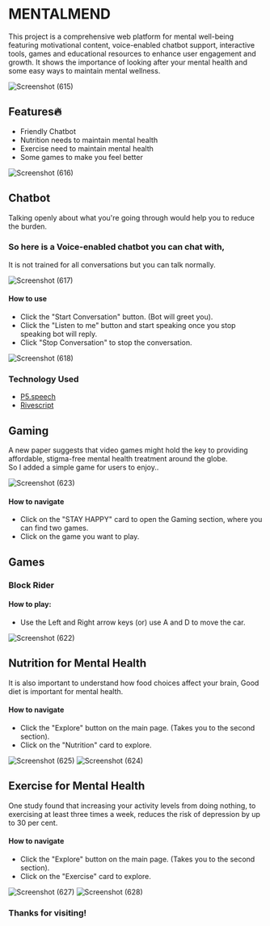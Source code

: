 # MENTALMEND
This project is a comprehensive web platform for mental well-being featuring motivational content, voice-enabled chatbot support, interactive tools, games and educational resources to enhance user
engagement and growth. 
It shows the importance of looking after your mental health and some easy ways to maintain mental wellness.

![Screenshot (615)](https://github.com/user-attachments/assets/08d498ca-8a00-4f37-9044-78a3495cbbf1)

## Features🔥

* Friendly Chatbot
* Nutrition needs to maintain mental health
* Exercise need to maintain mental health
* Some games to make you feel better

![Screenshot (616)](https://github.com/user-attachments/assets/43b02b1d-0ce2-4a31-987c-1f78fe9659b5)

## Chatbot

Talking openly about what you're going through would help you to reduce the burden. 

### So here is a Voice-enabled chatbot you can chat with, 
It is not trained for all conversations but you can talk normally.

![Screenshot (617)](https://github.com/user-attachments/assets/2fcbab0a-f327-4341-aeae-bc103a51a5be)

#### How to use

* Click the "Start Conversation" button. (Bot will greet you).
* Click the "Listen to me" button and start speaking once you stop speaking bot will reply.
* Click "Stop Conversation" to stop the conversation.

![Screenshot (618)](https://github.com/user-attachments/assets/c8102bce-752a-4ca3-916c-d52e3491167a)

### Technology Used

* [P5.speech](https://idmnyu.github.io/p5.js-speech/)
* [Rivescript](https://www.rivescript.com/)


## Gaming 

A new paper suggests that video games might hold the key to providing affordable, stigma-free mental health
treatment around the globe.  
So I added a simple game for users to enjoy..

![Screenshot (623)](https://github.com/user-attachments/assets/3a758550-9c22-485d-8772-db36cd24b88a)

#### How to navigate

* Click on the "STAY HAPPY" card to open the Gaming section, where you can find two games.
* Click on the game you want to play.

## Games

### Block Rider

#### How to play:

* Use the Left and Right arrow keys (or) use A and D to move the car.

![Screenshot (622)](https://github.com/user-attachments/assets/32ab51ef-2506-40b8-a19e-d0639c1d5b7a)


## Nutrition for Mental Health

It is also important to understand how food choices affect your brain, Good diet is 
important for mental health.

#### How to navigate

* Click the "Explore" button on the main page. (Takes you to the second section).
* Click on the "Nutrition" card to explore.

![Screenshot (625)](https://github.com/user-attachments/assets/c8f7dd2a-cf30-49f9-96d1-872335d924f4)
![Screenshot (624)](https://github.com/user-attachments/assets/20ef38a5-f93e-48fb-b3f5-63f9353f5322)



## Exercise for Mental Health

One study found that increasing your activity levels from doing nothing, to exercising at least three times a week, reduces the risk of depression by up to 30 per cent.

#### How to navigate

* Click the "Explore" button on the main page. (Takes you to the second section).
* Click on the "Exercise" card to explore.

![Screenshot (627)](https://github.com/user-attachments/assets/cd7f5369-7a7b-4554-9f9c-c91545429b7c)
![Screenshot (628)](https://github.com/user-attachments/assets/3adcea64-9d6b-4ad1-9cc0-2478f7774b7e)


### Thanks for visiting!






